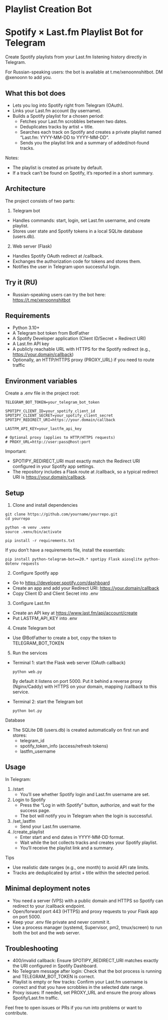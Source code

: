 # Playlist Creation Bot
# Spotify × Last.fm Playlist Bot for Telegram

Create Spotify playlists from your Last.fm listening history directly in Telegram.

For Russian-speaking users: the bot is available at t.me/xenoonnshitbot.
DM @xenoonn to add you.

## What this bot does

- Lets you log into Spotify right from Telegram (OAuth).
- Links your Last.fm account (by username).
- Builds a Spotify playlist for a chosen period:
  - Fetches your Last.fm scrobbles between two dates.
  - Deduplicates tracks by artist + title.
  - Searches each track on Spotify and creates a private playlist named “Last.fm: YYYY-MM-DD to YYYY-MM-DD”.
  - Sends you the playlist link and a summary of added/not-found tracks.

Notes:
- The playlist is created as private by default.
- If a track can’t be found on Spotify, it’s reported in a short summary.

## Architecture

The project consists of two parts:

1) Telegram bot
- Handles commands: start, login, set Last.fm username, and create playlist.
- Stores user state and Spotify tokens in a local SQLite database (users.db).

2) Web server (Flask)
- Handles Spotify OAuth redirect at /callback.
- Exchanges the authorization code for tokens and stores them.
- Notifies the user in Telegram upon successful login.

## Try it (RU)
- Russian-speaking users can try the bot here: https://t.me/xenoonnshitbot

## Requirements

- Python 3.10+
- A Telegram bot token from BotFather
- A Spotify Developer application (Client ID/Secret + Redirect URI)
- A Last.fm API key
- A publicly reachable URL with HTTPS for the Spotify redirect (e.g., https://your.domain/callback)
- Optionally, an HTTP/HTTPS proxy (PROXY_URL) if you need to route traffic

## Environment variables

Create a .env file in the project root:

```
TELEGRAM_BOT_TOKEN=your_telegram_bot_token

SPOTIPY_CLIENT_ID=your_spotify_client_id
SPOTIPY_CLIENT_SECRET=your_spotify_client_secret
SPOTIPY_REDIRECT_URI=https://your.domain/callback

LASTFM_API_KEY=your_lastfm_api_key

# Optional proxy (applies to HTTP/HTTPS requests)
# PROXY_URL=http://user:pass@host:port
```

Important:
- SPOTIPY_REDIRECT_URI must exactly match the Redirect URI configured in your Spotify app settings.
- The repository includes a Flask route at /callback, so a typical redirect URI is https://your.domain/callback.

## Setup

1) Clone and install dependencies
```
git clone https://github.com/yourname/yourrepo.git
cd yourrepo

python -m venv .venv
source .venv/bin/activate   

pip install -r requirements.txt
```

If you don’t have a requirements file, install the essentials:
```
pip install python-telegram-bot==20.* spotipy Flask aiosqlite python-dotenv requests
```

2) Configure Spotify app
- Go to https://developer.spotify.com/dashboard
- Create an app and add your Redirect URI: https://your.domain/callback
- Copy Client ID and Client Secret into .env

3) Configure Last.fm
- Create an API key at https://www.last.fm/api/account/create
- Put LASTFM_API_KEY into .env

4) Create Telegram bot
- Use @BotFather to create a bot, copy the token to TELEGRAM_BOT_TOKEN

5) Run the services
- Terminal 1: start the Flask web server (OAuth callback)
  ```
  python web.py
  ```
  By default it listens on port 5000. Put it behind a reverse proxy (Nginx/Caddy) with HTTPS on your domain, mapping /callback to this service.

- Terminal 2: start the Telegram bot
  ```
  python bot.py
  ```

Database
- The SQLite DB (users.db) is created automatically on first run and stores:
  - telegram_id
  - spotify_token_info (access/refresh tokens)
  - lastfm_username

## Usage

In Telegram:
1) /start
   - You’ll see whether Spotify login and Last.fm username are set.
2) Login to Spotify
   - Press the “Log in with Spotify” button, authorize, and wait for the success page.
   - The bot will notify you in Telegram when the login is successful.
3) /set_lastfm
   - Send your Last.fm username.
4) /create_playlist
   - Enter start and end dates in YYYY-MM-DD format.
   - Wait while the bot collects tracks and creates your Spotify playlist.
   - You’ll receive the playlist link and a summary.

Tips
- Use realistic date ranges (e.g., one month) to avoid API rate limits.
- Tracks are deduplicated by artist + title within the selected period.

## Minimal deployment notes

- You need a server (VPS) with a public domain and HTTPS so Spotify can redirect to your /callback endpoint.
- Open/forward port 443 (HTTPS) and proxy requests to your Flask app on port 5000.
- Keep your .env file private and never commit it.
- Use a process manager (systemd, Supervisor, pm2, tmux/screen) to run both the bot and the web server.

## Troubleshooting

- 400/invalid callback: Ensure SPOTIPY_REDIRECT_URI matches exactly the URI configured in Spotify Dashboard.
- No Telegram message after login: Check that the bot process is running and TELEGRAM_BOT_TOKEN is correct.
- Playlist is empty or few tracks: Confirm your Last.fm username is correct and that you have scrobbles in the selected date range.
- Proxy issues: If needed, set PROXY_URL and ensure the proxy allows Spotify/Last.fm traffic.

Feel free to open issues or PRs if you run into problems or want to contribute.
